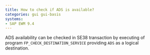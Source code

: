 ```yaml
---
title: How to check if ADS is available?
categories: gui gui-basis
systems:
- SAP EWM 9.4
---
```


ADS availability can be checked in SE38 transaction by executing of program `FP_CHECK_DESTINATION_SERVICE` providing `ADS` as a logical destination.
